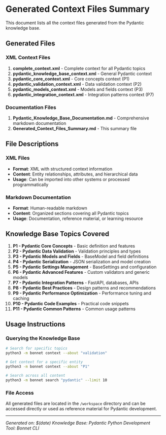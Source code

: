 # Generated Context Files Summary

This document lists all the context files generated from the Pydantic knowledge base.

## Generated Files

### XML Context Files
1. **complete_context.xml** - Complete context for all Pydantic topics
2. **pydantic_knowledge_base_context.xml** - General Pydantic context
3. **pydantic_core_context.xml** - Core concepts context (P1)
4. **pydantic_validation_context.xml** - Data validation context (P2)
5. **pydantic_models_context.xml** - Models and fields context (P3)
6. **pydantic_integration_context.xml** - Integration patterns context (P7)

### Documentation Files
1. **Pydantic_Knowledge_Base_Documentation.md** - Comprehensive markdown documentation
2. **Generated_Context_Files_Summary.md** - This summary file

## File Descriptions

### XML Files
- **Format**: XML with structured context information
- **Content**: Entity relationships, attributes, and hierarchical data
- **Usage**: Can be imported into other systems or processed programmatically

### Markdown Documentation
- **Format**: Human-readable markdown
- **Content**: Organized sections covering all Pydantic topics
- **Usage**: Documentation, reference material, or learning resource

## Knowledge Base Topics Covered

1. **P1 - Pydantic Core Concepts** - Basic definition and features
2. **P2 - Pydantic Data Validation** - Validation principles and types
3. **P3 - Pydantic Models and Fields** - BaseModel and field definitions
4. **P4 - Pydantic Serialization** - JSON serialization and model creation
5. **P5 - Pydantic Settings Management** - BaseSettings and configuration
6. **P6 - Pydantic Advanced Features** - Custom validators and generic models
7. **P7 - Pydantic Integration Patterns** - FastAPI, databases, APIs
8. **P8 - Pydantic Best Practices** - Design patterns and recommendations
9. **P9 - Pydantic Performance Optimization** - Performance tuning and caching
10. **P10 - Pydantic Code Examples** - Practical code snippets
11. **P11 - Pydantic Common Patterns** - Common usage patterns

## Usage Instructions

### Querying the Knowledge Base
```bash
# Search for specific topics
python3 -m bonnet context --about "validation"

# Get context for a specific entity
python3 -m bonnet context --about "P1"

# Search across all content
python3 -m bonnet search "pydantic" --limit 10
```

### File Access
All generated files are located in the `/workspace` directory and can be accessed directly or used as reference material for Pydantic development.

---

*Generated on: $(date)*
*Knowledge Base: Pydantic Python Development*
*Tool: Bonnet CLI*